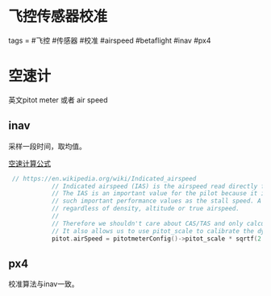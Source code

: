 # 飞控传感器校准
tags = #飞控 #传感器 #校准 #airspeed #betaflight #inav #px4

# 空速计
英文pitot meter 或者 air speed

## inav
采样一段时间，取均值。

[空速计算公式](https://en.wikipedia.org/wiki/Indicated_airspeed)
```c
 // https://en.wikipedia.org/wiki/Indicated_airspeed
            // Indicated airspeed (IAS) is the airspeed read directly from the airspeed indicator on an aircraft, driven by the pitot-static system.
            // The IAS is an important value for the pilot because it is the indicated speeds which are specified in the aircraft flight manual for
            // such important performance values as the stall speed. A typical aircraft will always stall at the same indicated airspeed (for the current configuration)
            // regardless of density, altitude or true airspeed.
            //
            // Therefore we shouldn't care about CAS/TAS and only calculate IAS since it's more indicative to the pilot and more useful in calculations
            // It also allows us to use pitot_scale to calibrate the dynamic pressure sensor scale
            pitot.airSpeed = pitotmeterConfig()->pitot_scale * sqrtf(2.0f * fabsf(pitot.pressure - pitot.pressureZero) / AIR_DENSITY_SEA_LEVEL_15C) * 100;
```

## px4
校准算法与inav一致。